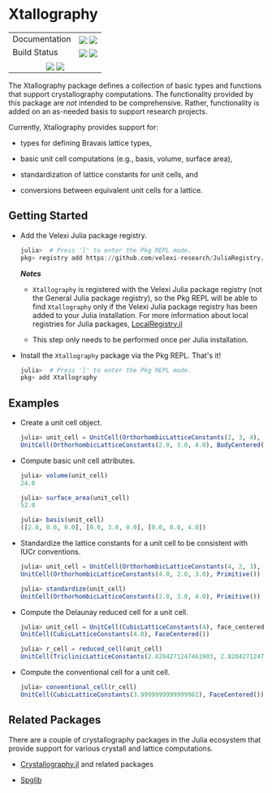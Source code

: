 Xtallography
============================================================================================

[------------------------------------ BADGES: BEGIN ------------------------------------]: #

<table>
  <tr>
    <td>Documentation</td>
    <td>
      <a href="https://velexi-research.github.io/Xtallography.jl/dev/"><img style="vertical-align: bottom;" src="https://img.shields.io/badge/docs-dev-blue.svg"/></a>
      <a href="https://velexi-research.github.io/Xtallography.jl/stable/"><img style="vertical-align: bottom;" src="https://img.shields.io/badge/docs-stable-blue.svg"/></a>
    </td>
  </tr>

  <tr>
    <td>Build Status</td>
    <td>
      <a href="https://github.com/velexi-research/Xtallography.jl/actions/workflows/CI.yml"><img style="vertical-align: bottom;" src="https://github.com/velexi-research/Xtallography.jl/actions/workflows/CI.yml/badge.svg"/></a>
      <a href="https://codecov.io/gh/velexi-research/Xtallography.jl">
        <img style="vertical-align: bottom;" src="https://codecov.io/gh/velexi-research/Xtallography.jl/graph/badge.svg?token=BZKPGII992"/></a>
    </td>
  </tr>

  <!-- Miscellaneous Badges -->
  <tr>
    <td colspan=2 align="center">
      <a href="https://github.com/velexi-research/Xtallography.jl/issues"><img style="vertical-align: bottom;" src="https://img.shields.io/badge/contributions-welcome-brightgreen.svg?style=flat"/></a>
      <a href="https://github.com/invenia/BlueStyle"><img style="vertical-align: bottom;" src="https://img.shields.io/badge/code%20style-blue-4495d1.svg"/></a>
    </td>
  </tr>
</table>

[------------------------------------- BADGES: END -------------------------------------]: #

The Xtallography package defines a collection of basic types and functions that support
crystallography computations. The functionality provided by this package are _not_ intended
to be comprehensive. Rather, functionality is added on an as-needed basis to support
research projects.

Currently, Xtallography provides support for:

* types for defining Bravais lattice types,

* basic unit cell computations (e.g., basis, volume, surface area),

* standardization of lattice constants for unit cells, and

* conversions between equivalent unit cells for a lattice.

## Getting Started

* Add the Velexi Julia package registry.

  ```julia
  julia>  # Press ']' to enter the Pkg REPL mode.
  pkg> registry add https://github.com/velexi-research/JuliaRegistry.git
  ```

  ___Notes___

  * `Xtallography` is registered with the Velexi Julia package registry (not the General
    Julia package registry), so the Pkg REPL will be able to find `Xtallography` only if
    the Velexi Julia package registry has been added to your Julia installation. For more
    information about local registries for Julia packages,
    [LocalRegistry.jl](https://github.com/GunnarFarneback/LocalRegistry.jl)

  * This step only needs to be performed once per Julia installation.

* Install the `Xtallography` package via the Pkg REPL. That's it!

  ```julia
  julia>  # Press ']' to enter the Pkg REPL mode.
  pkg> add Xtallography
  ```

## Examples

* Create a unit cell object.

  ```julia
  julia> unit_cell = UnitCell(OrthorhombicLatticeConstants(2, 3, 4), body_centered)
  UnitCell(OrthorhombicLatticeConstants(2.0, 3.0, 4.0), BodyCentered())
  ```

* Compute basic unit cell attributes.

  ```julia
  julia> volume(unit_cell)
  24.0

  julia> surface_area(unit_cell)
  52.0

  julia> basis(unit_cell)
  ([2.0, 0.0, 0.0], [0.0, 3.0, 0.0], [0.0, 0.0, 4.0])
  ```

* Standardize the lattice constants for a unit cell to be consistent with IUCr conventions.

  ```julia
  julia> unit_cell = UnitCell(OrthorhombicLatticeConstants(4, 2, 3), primitive)
  UnitCell(OrthorhombicLatticeConstants(4.0, 2.0, 3.0), Primitive())

  julia> standardize(unit_cell)
  UnitCell(OrthorhombicLatticeConstants(2.0, 3.0, 4.0), Primitive())
  ```

* Compute the Delaunay reduced cell for a unit cell.

  ```julia
  julia> unit_cell = UnitCell(CubicLatticeConstants(4), face_centered)
  UnitCell(CubicLatticeConstants(4.0), FaceCentered())

  julia> r_cell = reduced_cell(unit_cell)
  UnitCell(TriclinicLatticeConstants(2.8284271247461903, 2.8284271247461903, 2.8284271247461903, 1.0471975511965974, 1.0471975511965974, 1.5707963267948966), Primitive())
  ```

* Compute the conventional cell for a unit cell.

  ```julia
  julia> conventional_cell(r_cell)
  UnitCell(CubicLatticeConstants(3.9999999999999982), FaceCentered())
  ```

## Related Packages

There are a couple of crystallography packages in the Julia ecosystem that provide support
for various crystall and lattice computations.

* [Crystallography.jl](https://github.com/MineralsCloud/Crystallography.jl) and related
  packages

* [Spglib](https://github.com/singularitti/Spglib.jl)
